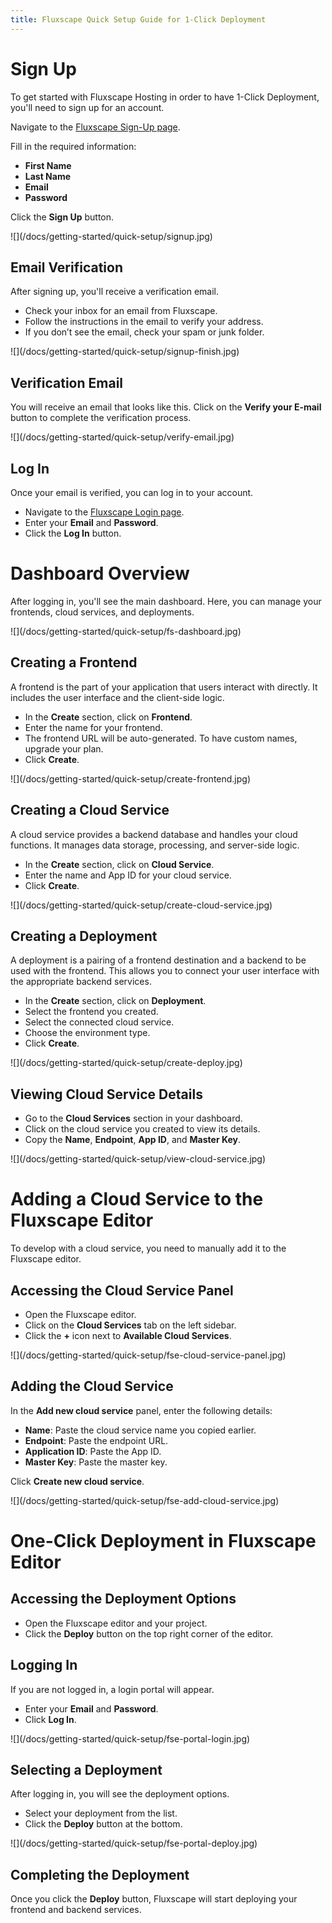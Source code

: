 ```yaml
---
title: Fluxscape Quick Setup Guide for 1-Click Deployment
---
```


# Sign Up

To get started with Fluxscape Hosting in order to have 1-Click Deployment, you'll need to sign up for an account.

Navigate to the [Fluxscape Sign-Up page](https://app.fluxscape.io/sign-up).

Fill in the required information:
- **First Name**
- **Last Name**
- **Email**
- **Password**

Click the **Sign Up** button.

<div className="ndl-image-with-background">
  ![](/docs/getting-started/quick-setup/signup.jpg)
</div>

## Email Verification

After signing up, you'll receive a verification email.

- Check your inbox for an email from Fluxscape.
- Follow the instructions in the email to verify your address.
- If you don’t see the email, check your spam or junk folder.

<div className="ndl-image-with-background">
  ![](/docs/getting-started/quick-setup/signup-finish.jpg)
</div>

## Verification Email

You will receive an email that looks like this. Click on the **Verify your E-mail** button to complete the verification process.

<div className="ndl-image-with-background">
  ![](/docs/getting-started/quick-setup/verify-email.jpg)
</div>

## Log In

Once your email is verified, you can log in to your account.

- Navigate to the [Fluxscape Login page](https://app.fluxscape.io/login).
- Enter your **Email** and **Password**.
- Click the **Log In** button.

# Dashboard Overview

After logging in, you'll see the main dashboard. Here, you can manage your frontends, cloud services, and deployments.

<div className="ndl-image-with-background">
  ![](/docs/getting-started/quick-setup/fs-dashboard.jpg)
</div>

## Creating a Frontend

A frontend is the part of your application that users interact with directly. It includes the user interface and the client-side logic.

- In the **Create** section, click on **Frontend**.
- Enter the name for your frontend.
- The frontend URL will be auto-generated. To have custom names, upgrade your plan.
- Click **Create**.

<div className="ndl-image-with-background">
  ![](/docs/getting-started/quick-setup/create-frontend.jpg)
</div>

## Creating a Cloud Service

A cloud service provides a backend database and handles your cloud functions. It manages data storage, processing, and server-side logic.

- In the **Create** section, click on **Cloud Service**.
- Enter the name and App ID for your cloud service.
- Click **Create**.

<div className="ndl-image-with-background">
  ![](/docs/getting-started/quick-setup/create-cloud-service.jpg)
</div>

## Creating a Deployment

A deployment is a pairing of a frontend destination and a backend to be used with the frontend. This allows you to connect your user interface with the appropriate backend services.

- In the **Create** section, click on **Deployment**.
- Select the frontend you created.
- Select the connected cloud service.
- Choose the environment type.
- Click **Create**.

<div className="ndl-image-with-background">
  ![](/docs/getting-started/quick-setup/create-deploy.jpg)
</div>

## Viewing Cloud Service Details

- Go to the **Cloud Services** section in your dashboard.
- Click on the cloud service you created to view its details.
- Copy the **Name**, **Endpoint**, **App ID**, and **Master Key**.

<div className="ndl-image-with-background">
  ![](/docs/getting-started/quick-setup/view-cloud-service.jpg)
</div>

# Adding a Cloud Service to the Fluxscape Editor

To develop with a cloud service, you need to manually add it to the Fluxscape editor.

## Accessing the Cloud Service Panel

- Open the Fluxscape editor.
- Click on the **Cloud Services** tab on the left sidebar.
- Click the **+** icon next to **Available Cloud Services**.

<div className="ndl-image-with-background">
  ![](/docs/getting-started/quick-setup/fse-cloud-service-panel.jpg)
</div>

## Adding the Cloud Service

In the **Add new cloud service** panel, enter the following details:
- **Name**: Paste the cloud service name you copied earlier.
- **Endpoint**: Paste the endpoint URL.
- **Application ID**: Paste the App ID.
- **Master Key**: Paste the master key.

Click **Create new cloud service**.

<div className="ndl-image-with-background">
  ![](/docs/getting-started/quick-setup/fse-add-cloud-service.jpg)
</div>

# One-Click Deployment in Fluxscape Editor

## Accessing the Deployment Options

- Open the Fluxscape editor and your project.
- Click the **Deploy** button on the top right corner of the editor.

## Logging In

If you are not logged in, a login portal will appear.
- Enter your **Email** and **Password**.
- Click **Log In**.

<div className="ndl-image-with-background">
  ![](/docs/getting-started/quick-setup/fse-portal-login.jpg)
</div>

## Selecting a Deployment

After logging in, you will see the deployment options.
- Select your deployment from the list.
- Click the **Deploy** button at the bottom.

<div className="ndl-image-with-background">
  ![](/docs/getting-started/quick-setup/fse-portal-deploy.jpg)
</div>

## Completing the Deployment

Once you click the **Deploy** button, Fluxscape will start deploying your frontend and backend services.
